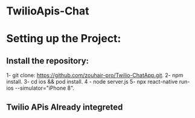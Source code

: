 # TwilioApis-Chat

# Setting up the Project:

## Install the repository:
  1- git clone: https://github.com/zouhair-pro/Twilio-ChatApp.git. 
  2- npm install. 
  3- cd ios && pod install.
  4 - node server.js
  5- npx react-native run-ios --simulator="iPhone 8". 
  
 
 ## Twilio APis Already integreted


